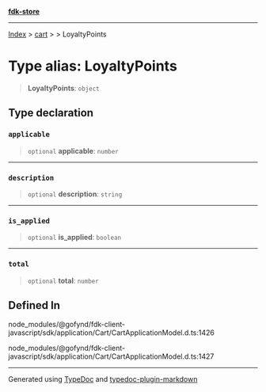 [**fdk-store**](../../../README.md)
***

[Index](../../../API.md) > [cart](../../README.md) > [<internal>](../README.md) > LoyaltyPoints

# Type alias: LoyaltyPoints

> **LoyaltyPoints**: `object`

## Type declaration

### `applicable`

> `optional` **applicable**: `number`

***

### `description`

> `optional` **description**: `string`

***

### `is_applied`

> `optional` **is\_applied**: `boolean`

***

### `total`

> `optional` **total**: `number`

## Defined In

node\_modules/@gofynd/fdk-client-javascript/sdk/application/Cart/CartApplicationModel.d.ts:1426

node\_modules/@gofynd/fdk-client-javascript/sdk/application/Cart/CartApplicationModel.d.ts:1427

***
Generated using [TypeDoc](https://typedoc.org/) and [typedoc-plugin-markdown](https://www.npmjs.com/package/typedoc-plugin-markdown)
